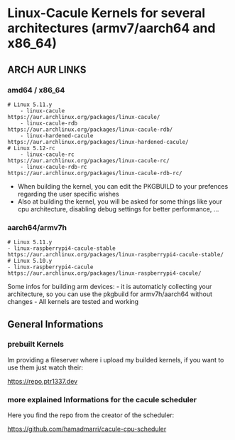 # Linux-Cacule Kernels for several architectures (armv7/aarch64 and x86_64)

## ARCH AUR LINKS

### amd64 /  x86_64

    # Linux 5.11.y
        - linux-cacule                         https://aur.archlinux.org/packages/linux-cacule/
        - linux-cacule-rdb                 https://aur.archlinux.org/packages/linux-cacule-rdb/
        - linux-hardened-cacule        https://aur.archlinux.org/packages/linux-hardened-cacule/
    # Linux 5.12-rc
        - linux-cacule-rc                    https://aur.archlinux.org/packages/linux-cacule-rc/
        - linux-cacule-rdb-rc             https://aur.archlinux.org/packages/linux-cacule-rdb-rc/


- When building the kernel, you can edit the PKGBUILD to your prefences regarding the user specific wishes
- Also at building the kernel, you will be asked for some things like your cpu architecture, disabling debug settings for better performance, ... 

### aarch64/armv7h

    # Linux 5.11.y
    - linux-raspberrypi4-cacule-stable      https://aur.archlinux.org/packages/linux-raspberrypi4-cacule-stable/
    # Linux 5.10.y
    - linux-raspberrypi4-cacule                 https://aur.archlinux.org/packages/linux-raspberrypi4-cacule/


Some infos for building  arm devices:
    -  it is automaticly collecting your architecture, so you can use the pkgbuild for armv7h/aarch64 without changes
    -  All kernels are tested and working


## General Informations

### prebuilt Kernels

Im providing a fileserver where i upload my builded kernels, if you want to use them just  watch their:

https://repo.ptr1337.dev 

###  more explained Informations for the cacule scheduler

Here you find the repo from the creator of the scheduler:

https://github.com/hamadmarri/cacule-cpu-scheduler



